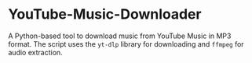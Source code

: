 # YouTube-Music-Downloader
A Python-based tool to download music from YouTube Music in MP3 format. The script uses the `yt-dlp` library for downloading and `ffmpeg` for audio extraction.
